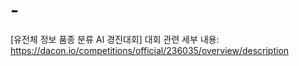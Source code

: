 # -
[유전체 정보 품종 분류 AI 경진대회]
대회 관련 세부 내용: https://dacon.io/competitions/official/236035/overview/description

